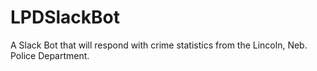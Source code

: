 # LPDSlackBot
A Slack Bot that will respond with crime statistics from the Lincoln, Neb. Police Department.
